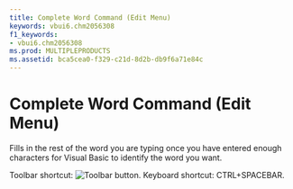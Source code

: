 ```yaml
---
title: Complete Word Command (Edit Menu)
keywords: vbui6.chm2056308
f1_keywords:
- vbui6.chm2056308
ms.prod: MULTIPLEPRODUCTS
ms.assetid: bca5cea0-f329-c21d-8d2b-db9f6a71e84c
---
```



# Complete Word Command (Edit Menu)

Fills in the rest of the word you are typing once you have entered enough characters for Visual Basic to identify the word you want.

Toolbar shortcut: 
![Toolbar button](images/tbr_cwrd_ZA01201695.gif). Keyboard shortcut: CTRL+SPACEBAR.

